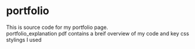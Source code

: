 # portfolio
This is source code for my portfolio page.<br>
portfolio_explanation pdf contains a breif overview of my code and key css stylings I used 
